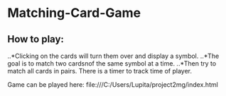 # Matching-Card-Game


## How to play:

..*Clicking on the cards will turn them over and display a symbol.
..*The goal is to match two cardsnof the same symbol at a time.
..*Then try to match all cards in pairs. There is a timer to track time of player.




Game can be played here: file:///C:/Users/Lupita/project2mg/index.html
